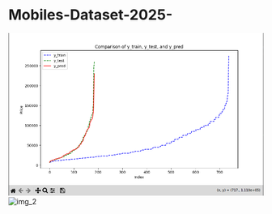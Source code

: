 # Mobiles-Dataset-2025-
![img_1](Image/Screenshot%20from%202025-03-25%2014-46-37.png)
![img_2](https://github.com/HuySang-04/Practice_MachineLearning/blob/bd4d364aca1b56190d69c926b3360f3713215219/Image/Screenshot%20from%202025-03-25%2014-48-25.png)

